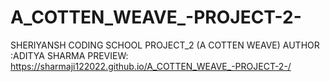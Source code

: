 # A_COTTEN_WEAVE_-PROJECT-2-
SHERIYANSH CODING SCHOOL PROJECT_2 (A COTTEN WEAVE)
AUTHOR :ADITYA SHARMA
PREVIEW:     https://sharmaji122022.github.io/A_COTTEN_WEAVE_-PROJECT-2-/
